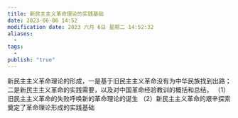 ```yaml
---
title: 新民主主义革命理论的实践基础
date: 2023-06-06 14:52
modification date: 2023 六月 6日 星期二 14:52:32
aliases:
  - 
tags:
  - 
publish: "true"
---
```


新民主主义革命理论的形成，一是基于旧民主主义革命没有为中华民族找到出路；二是新民主主义革命的实践需要，以及对中国革命经验教训的概括和总结。
（1）旧民主主义革命的失败呼唤新的革命理论的诞生
（2）新民主主义革命的艰辛探索奠定了革命理论形成的实践基础
